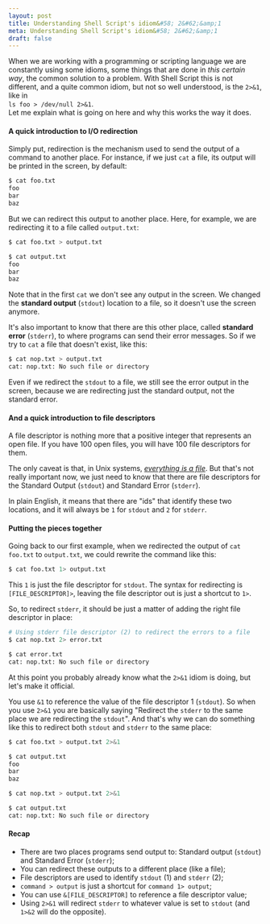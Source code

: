 ```yaml
---
layout: post
title: Understanding Shell Script's idiom&#58; 2&#62;&amp;1
meta: Understanding Shell Script's idiom&#58; 2&#62;&amp;1
draft: false
---
```


When we are working with a programming or scripting language we are constantly using some idioms, some things 
that are done in *this certain way*, the common solution to a problem. With Shell Script this is not different,
and a quite common idiom, but not so well understood, is the `2>&1`, like in  
`ls foo > /dev/null 2>&1`.  
Let me explain what is going on here and why this works the way it does.

#### A quick introduction to I/O redirection

Simply put, redirection is the mechanism used to send the output of a command to another place. For instance, if we just `cat` a file,
its output will be printed in the screen, by default:

```bash
$ cat foo.txt
foo
bar
baz
```

But we can redirect this output to another place. Here, for example, we are redirecting it to a file called `output.txt`:

```bash
$ cat foo.txt > output.txt

$ cat output.txt
foo
bar
baz
```

Note that in the first `cat` we don't see any output in the screen. We changed the **standard output** (`stdout`) location to a file, so it doesn't use
the screen anymore.

It's also important to know that there are this other place, called **standard error** (`stderr`), to where programs can send their error messages. So if we
try to `cat` a file that doesn't exist, like this:

```bash
$ cat nop.txt > output.txt
cat: nop.txt: No such file or directory
```

Even if we redirect the `stdout` to a file, we still see the error output in the screen, because we are redirecting just the standard output, not the standard error.

#### And a quick introduction to file descriptors

A file descriptor is nothing more that a positive integer that represents an open file. If you have 100 open files, you will have 100 file descriptors for them.  

The only caveat is that, in Unix systems, [*everything is a file*](https://en.wikipedia.org/wiki/Everything_is_a_file). But that's not really important now, we just need to know
that there are file descriptors for the Standard Output (`stdout`) and Standard Error (`stderr`).

In plain English, it means that there are "ids" that identify these two locations, and it will always be `1` for `stdout` and `2` for `stderr`.

#### Putting the pieces together

Going back to our first example, when we redirected the output of `cat foo.txt` to `output.txt`, we could rewrite the command like this:

```bash
$ cat foo.txt 1> output.txt
```

This `1` is just the file descriptor for `stdout`. The syntax for redirecting is `[FILE_DESCRIPTOR]>`, leaving the file descriptor out is just a shortcut to `1>`.  

So, to redirect `stderr`, it should be just a matter of adding the right file descriptor in place:

```bash
# Using stderr file descriptor (2) to redirect the errors to a file
$ cat nop.txt 2> error.txt

$ cat error.txt
cat: nop.txt: No such file or directory
```

At this point you probably already know what the `2>&1` idiom is doing, but let's make it official.

You use `&1` to reference the value of the file descriptor 1 (`stdout`). So when you use `2>&1` you are basically saying "Redirect the `stderr` to the same place we are redirecting the `stdout`".
And that's why we can do something like this to redirect both `stdout` and `stderr` to the same place:

```bash
$ cat foo.txt > output.txt 2>&1

$ cat output.txt
foo
bar
baz

$ cat nop.txt > output.txt 2>&1

$ cat output.txt
cat: nop.txt: No such file or directory
```

#### Recap

* There are two places programs send output to: Standard output (`stdout`) and Standard Error (`stderr`);
* You can redirect these outputs to a different place (like a file);
* File descriptors are used to identify `stdout` (1) and `stderr` (2);
* `command > output` is just a shortcut for `command 1> output`;
* You can use `&[FILE_DESCRIPTOR]` to reference a file descriptor value;
* Using `2>&1` will redirect `stderr` to whatever value is set to `stdout` (and `1>&2` will do the opposite).
